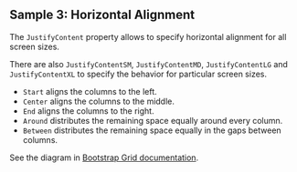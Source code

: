 ## Sample 3: Horizontal Alignment

The `JustifyContent` property allows to specify horizontal alignment for all screen sizes. 

There are also `JustifyContentSM`, `JustifyContentMD`, `JustifyContentLG` and `JustifyContentXL` to specify the behavior for particular screen sizes.

* `Start` aligns the columns to the left.
* `Center` aligns the columns to the middle.
* `End` aligns the columns to the right.
* `Around` distributes the remaining space equally around every column.
* `Between` distributes the remaining space equally in the gaps between columns.

See the diagram in [Bootstrap Grid documentation](<https://getbootstrap.com/docs/4.1/layout/grid/#horizontal-alignment>).

